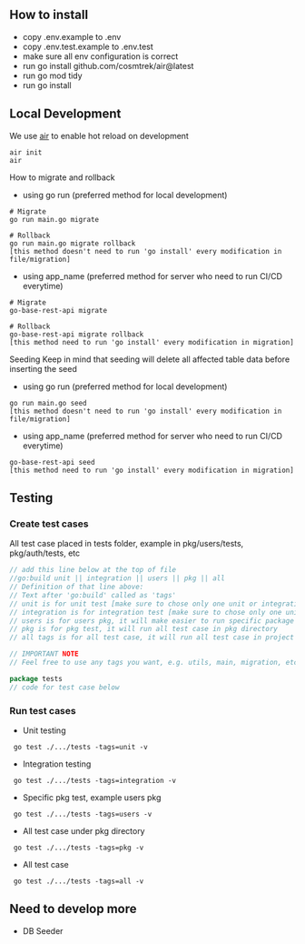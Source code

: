 ## How to install
- copy .env.example to .env
- copy .env.test.example to .env.test
- make sure all env configuration is correct
- run go install github.com/cosmtrek/air@latest
- run go mod tidy
- run go install

## Local Development
We use [air](https://github.com/cosmtrek/air) to enable hot reload on development
```
air init
air
```
How to migrate and rollback
- using go run (preferred method for local development)
```
# Migrate
go run main.go migrate

# Rollback
go run main.go migrate rollback
[this method doesn't need to run 'go install' every modification in file/migration]
```
- using app_name (preferred method for server who need to run CI/CD everytime)
```
# Migrate
go-base-rest-api migrate

# Rollback
go-base-rest-api migrate rollback
[this method need to run 'go install' every modification in migration]
```

Seeding
Keep in mind that seeding will delete all affected table data before inserting the seed
- using go run (preferred method for local development)
```
go run main.go seed
[this method doesn't need to run 'go install' every modification in file/migration]
```
- using app_name (preferred method for server who need to run CI/CD everytime)
```
go-base-rest-api seed
[this method need to run 'go install' every modification in migration]
```

## Testing
### Create test cases
All test case placed in tests folder, example in pkg/users/tests, pkg/auth/tests, etc
```go
// add this line below at the top of file
//go:build unit || integration || users || pkg || all
// Definition of that line above:
// Text after 'go:build' called as 'tags'
// unit is for unit test [make sure to chose only one unit or integration]
// integration is for integration test [make sure to chose only one unit or integration]
// users is for users pkg, it will make easier to run specific package test
// pkg is for pkg test, it will run all test case in pkg directory
// all tags is for all test case, it will run all test case in project

// IMPORTANT NOTE
// Feel free to use any tags you want, e.g. utils, main, migration, etc.

package tests
// code for test case below
```

### Run test cases
- Unit testing
```
 go test ./.../tests -tags=unit -v
```
- Integration testing
```
 go test ./.../tests -tags=integration -v
```
- Specific pkg test, example users pkg
```
 go test ./.../tests -tags=users -v
```
- All test case under pkg directory
```
 go test ./.../tests -tags=pkg -v
```
- All test case
```
 go test ./.../tests -tags=all -v
```

## Need to develop more
- DB Seeder
